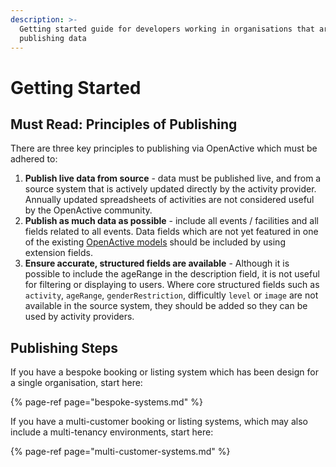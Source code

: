 ```yaml
---
description: >-
  Getting started guide for developers working in organisations that are
  publishing data
---
```


# Getting Started

## Must Read: Principles of Publishing

There are three key principles to publishing via OpenActive which must be adhered to:

1. **Publish live data from source** - data must be published live, and from a source system that is actively updated directly by the activity provider. Annually updated spreadsheets of activities are not considered useful by the OpenActive community.
2. **Publish as much data as possible** - include all events / facilities and all fields related to all events. Data fields which are not yet featured in one of the existing [OpenActive models](https://developer.openactive.io/models) should be included by using extension fields.
3. **Ensure accurate, structured fields are available** - Although it is possible to include the ageRange in the description field, it is not useful for filtering or displaying to users. Where core structured fields such as `activity`, `ageRange`, `genderRestriction`, difficultly `level` or `image` are not available in the source system, they should be added so they can be used by activity providers.

## Publishing Steps

If you have a bespoke booking or listing system which has been design for a single organisation, start here:

{% page-ref page="bespoke-systems.md" %}

If you have a multi-customer booking or listing systems, which may also include a multi-tenancy environments, start here:

{% page-ref page="multi-customer-systems.md" %}

